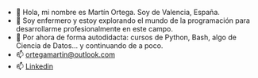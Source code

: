 - 👋 Hola, mi nombre es Martín Ortega. Soy de Valencia, España.
- 👀 Soy enfermero y estoy explorando el mundo de la programación para desarrollarme profesionalmente en este campo.
- 💾 Por ahora de forma autodidacta: cursos de Python, Bash, algo de Ciencia de Datos... y continuando de a poco.
- 📫 ortegamartin@outlook.com
- 📫 [Linkedin](https://www.linkedin.com/in/martin-b-ortega/)
